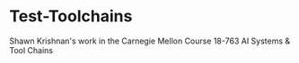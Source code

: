 # Test-Toolchains
Shawn Krishnan's work in the Carnegie Mellon Course 18-763 AI Systems &amp; Tool Chains
